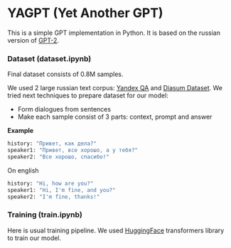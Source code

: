 # YAGPT (Yet Another GPT)

This is a simple GPT implementation in Python. It is based on the russian version of [GPT-2](https://huggingface.co/AlexWortega/instruct_rugptMedium).

### Dataset (dataset.ipynb)

Final dataset consists of 0.8M samples.

We used 2 large russian text corpus: [Yandex QA](
https://huggingface.co/datasets/its5Q/yandex-q) and [Diasum Dataset](https://huggingface.co/datasets/bragovo/diasum).
We tried next techniques to prepare dataset for our model:
- Form dialogues from sentences
- Make each sample consist of 3 parts: context, prompt and answer

**Example**
```python
history: "Привет, как дела?"
speaker1: "Привет, все хорошо, а у тебя?"
speaker2: "Все хорошо, спасибо!"
```
On english
```python
history: "Hi, how are you?"
speaker1: "Hi, I'm fine, and you?"
speaker2: "I'm fine, thanks!"
```


### Training (train.ipynb)
Here is usual training pipeline. We used [HuggingFace](https://huggingface.co/) transformers library to train our model.
